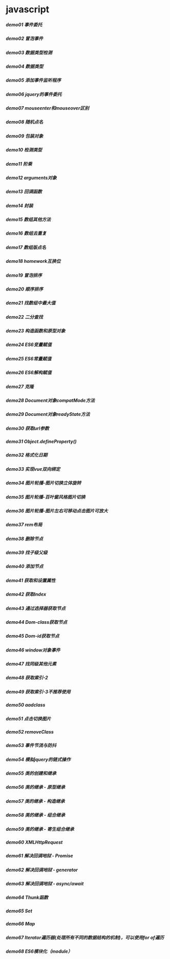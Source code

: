 # javascript
##### demo01 事件委托
##### demo02 冒泡事件
##### demo03 数据类型检测
##### demo04 数据类型
##### demo05 添加事件监听程序
##### demo06 jquery的事件委托
##### demo07 mouseenter和mouseover区别
##### demo08 随机点名
##### demo09 包装对象
##### demo10 检测类型
##### demo11 阶乘
##### demo12 arguments对象
##### demo13 回调函数
##### demo14 封装
##### demo15 数组其他方法
##### demo16 数组去重复
##### demo17 数组版点名
##### demo18 homework互换位
##### demo19 冒泡排序
##### demo20 顺序排序
##### demo21 找数组中最大值
##### demo22 二分查找
##### demo23 构造函数和原型对象
##### demo24 ES6变量赋值
##### demo25 ES6常量赋值
##### demo26 ES6解构赋值
##### demo27 克隆
##### demo28 Document对象compatMode方法
##### demo29 Document对象readyState方法
##### demo30 获取url参数
##### demo31 Object.defineProperty()
##### demo32 格式化日期
##### demo33 实现vue双向绑定
##### demo34 图片轮播-图片切换立体旋转
##### demo35 图片轮播-百叶窗风格图片切换
##### demo36 图片轮播-图片左右可移动点击图片可放大
##### demo37 rem布局
##### demo38 删除节点
##### demo39 找子级父级
##### demo40 添加节点
##### demo41 获取和设置属性
##### demo42 获取index
##### demo43 通过选择器获取节点
##### demo44 Dom-class获取节点
##### demo45 Dom-id获取节点
##### demo46 window对象事件
##### demo47 找同级其他元素
##### demo48 获取索引-2
##### demo49 获取索引-3不推荐使用
##### demo50 aadclass
##### demo51 点击切换图片
##### demo52 removeClass
##### demo53 事件节流与防抖
##### demo54 模拟jquery的链式操作
##### demo55 类的创建和继承
##### demo56 类的继承 - 原型继承
##### demo57 类的继承 - 构造继承
##### demo58 类的继承 - 组合继承
##### demo59 类的继承 - 寄生组合继承
##### demo60 XMLHttpRequest
##### demo61 解决回调地狱 - Promise
##### demo62 解决回调地狱 - generator
##### demo63 解决回调地狱 - async/await
##### demo64 Thunk函数
##### demo65 Set
##### demo66 Map
##### demo67 Iterator遍历器(处理所有不同的数据结构的机制)，可以使用for of遍历
##### demo68 ES6模块化（module）

